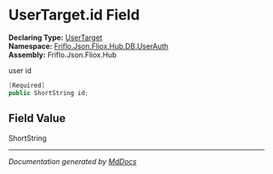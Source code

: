 ﻿<!--  
  <auto-generated>   
    The contents of this file were generated by a tool.  
    Changes to this file may be list if the file is regenerated  
  </auto-generated>   
-->

# UserTarget.id Field

**Declaring Type:** [UserTarget](../index.md)  
**Namespace:** [Friflo.Json.Fliox.Hub.DB.UserAuth](../../index.md)  
**Assembly:** Friflo.Json.Fliox.Hub

user id

```csharp
[Required]
public ShortString id;
```

## Field Value

ShortString

___

*Documentation generated by [MdDocs](https://github.com/ap0llo/mddocs)*
